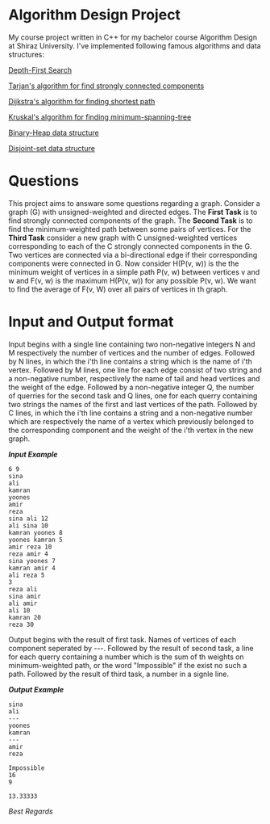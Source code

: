 # Algorithm Design Project

My course project written in C++ for my bachelor course Algorithm Design at Shiraz University. I've implemented following famous algorithms and data structures:
	
[Depth-First Search](https://en.wikipedia.org/wiki/Depth-first_search)

[Tarjan's algorithm for find strongly connected components](https://en.wikipedia.org/wiki/Tarjan%27s_strongly_connected_components_algorithm)

[Dijkstra's algorithm for finding shortest path](https://en.wikipedia.org/wiki/Dijkstra%27s_algorithm)

[Kruskal's algorithm for finding minimum-spanning-tree](https://en.wikipedia.org/wiki/Kruskal%27s_algorithm)

[Binary-Heap data structure](https://en.wikipedia.org/wiki/Binary_heap)

[Disjoint-set data structure](https://en.wikipedia.org/wiki/Disjoint-set_data_structure)
	
# Questions

This project aims to answare some questions regarding a graph. Consider a graph (G) with  unsigned-weighted and directed edges. The **First Task** is to find strongly connected components of the graph.
The **Second Task** is to find the minimum-weighted path between some pairs of vertices. For the **Third Task** consider a new graph with C unsigned-weighted vertices corresponding to each of the C strongly connected components in the G.
Two vertices are connected via a bi-directional edge if their corresponding components were connected in G.
Now consider H(P(v, w)) is the the minimum weight of vertices in a simple path P(v, w) between vertices v and w and F(v, w) is the maximum H(P(v, w)) for any possible P(v, w). 
We want to find the average of F(v, W) over all pairs of vertices in th graph.

# Input and Output format

Input begins with a single line containing two non-negative integers N and M respectively the number of vertices and the number of edges. Followed by N lines, in which the i'th line contains a string which is the name of i'th vertex.
Followed by M lines, one line for each edge consist of two string and a non-negative number, respectively the name of tail and head vertices and the weight of the edge.
Followed by a non-negative integer Q, the number of querries for the second task and Q lines, one for each querry containing two strings the names of the first and last vertices of the path.
Followed by C lines, in which the i'th line contains a string and a non-negative number which are respectively the name of a vertex which previously belonged to the corresponding component and the weight of the i'th vertex in the new graph.

***Input Example***
	
	6 9
	sina
	ali
	kamran
	yoones
	amir
	reza
	sina ali 12
	ali sina 10
	kamran yoones 8
	yoones kamran 5
	amir reza 10
	reza amir 4
	sina yoones 7
	kamran amir 4
	ali reza 5
	3 
	reza ali
	sina amir
	ali amir
	ali 10
	kamran 20
	reza 30

Output begins with the result of first task. Names of vertices of each component seperated by ---. Followed by the result of second task, a line for each querry containing a number which is the sum of th weights on minimum-weighted path, 
or the word "Impossible" if the exist no such a path. Followed by the result of third task, a number in a signle line.

***Output Example***

	sina
	ali
	---
	yoones
	kamran
	---
	amir
	reza
	
	Impossible
	16
	9
	
	13.33333

*Best Regards*